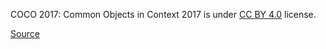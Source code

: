 COCO 2017: Common Objects in Context 2017 is under [CC BY 4.0](https://creativecommons.org/licenses/by/4.0/legalcode) license.

[Source](https://cocodataset.org/#termsofuse)